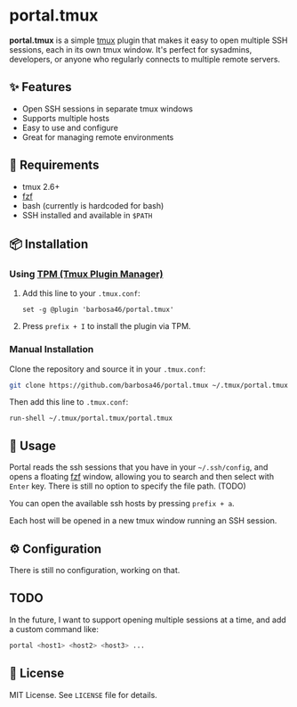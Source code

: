 # portal.tmux

**portal.tmux** is a simple [tmux](https://github.com/tmux/tmux) plugin that makes it easy to open multiple SSH sessions, each in its own tmux window. It's perfect for sysadmins, developers, or anyone who regularly connects to multiple remote servers.

## ✨ Features

- Open SSH sessions in separate tmux windows
- Supports multiple hosts
- Easy to use and configure
- Great for managing remote environments

## 🧩 Requirements

- tmux 2.6+
- [fzf](https://github.com/junegunn/fzf)
- bash (currently is hardcoded for bash)
- SSH installed and available in `$PATH`
  
## 📦 Installation

### Using [TPM (Tmux Plugin Manager)](https://github.com/tmux-plugins/tpm)

1. Add this line to your `.tmux.conf`:

   ```tmux
   set -g @plugin 'barbosa46/portal.tmux'
   ```

2. Press `prefix + I` to install the plugin via TPM.

### Manual Installation

Clone the repository and source it in your `.tmux.conf`:

```bash
git clone https://github.com/barbosa46/portal.tmux ~/.tmux/portal.tmux
```

Then add this line to `.tmux.conf`:

```tmux
run-shell ~/.tmux/portal.tmux/portal.tmux
```

## 🚀 Usage

Portal reads the ssh sessions that you have in your `~/.ssh/config`, and opens a floating [fzf](https://github.com/junegunn/fzf) window, allowing you to search and then select with `Enter` key. 
There is still no option to specify the file path. (TODO)

You can open the available ssh hosts by pressing `prefix + a`.


Each host will be opened in a new tmux window running an SSH session.


## ⚙️ Configuration

There is still no configuration, working on that. 


## TODO

In the future, I want to support opening multiple sessions at a time, and add a custom command like:

```bash
portal <host1> <host2> <host3> ...
```



## 📄 License

MIT License. See `LICENSE` file for details.
